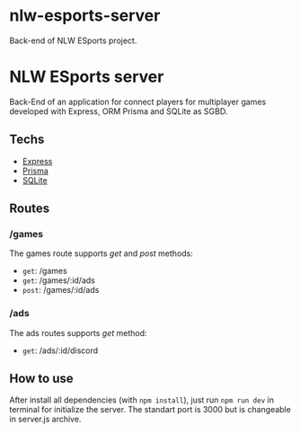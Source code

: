 # nlw-esports-server
Back-end of NLW ESports project.
# NLW ESports server

Back-End of an application for connect players for multiplayer games developed with Express, ORM Prisma and SQLite as SGBD.

## Techs

- [Express](https://expressjs.com/)
- [Prisma](https://www.prisma.io)
- [SQLite](https://www.sqlite.org/index.html)

## Routes

### /games

The games route supports *get* and *post* methods:

- ```get```: /games
- ```get```: /games/:id/ads
- ```post```: /games/:id/ads

### /ads

The ads routes supports *get* method:

- ```get```: /ads/:id/discord

## How to use

 After install all dependencies (with ```npm install```), just run ```npm run dev``` in terminal for initialize the server. The standart port is 3000 but is changeable in server.js archive.
